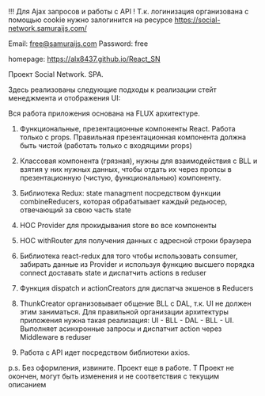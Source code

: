 !!! Для Ajax запросов и работы с API !
Т.к. логинизация организована с помощью cookie нужно
залогинится на ресурсе https://social-network.samuraijs.com/

Email: free@samuraijs.com
Password: free

homepage: https://alx8437.github.io/React_SN



Проект Social Network. SPA.

Здесь реализованы следующие подходы к реализации стейт менеджмента и отображения UI:

Вся работа приложения основана на FLUX архитектуре.

1) Функциональные, презентационные компоненты  React. Работа только с props.
Правильная презентационная компонента должна быть чистой (работать только с входящими props)

2) Классовая компонента (грязная), нужны для взаимодействия с BLL и взятия у них нужных данных,
чтобы отдать их через пропсы в презентационную (чистую, функциональныю) компоненту.

2) Библиотека Redux: state managment посредством функции combineReducers, 
которая обрабатывает каждый редьюсер, отвечающий за свою часть state

3) HOC Provider для прокидывания store во все компоненты

4) HOC withRouter для получения данных с адресной строки браузера

5) Библиотека react-redux для того чтобы использовать consumer, забирать данные
из Provider и используя функцию высшего порядка connect доставать state и диспатчить actions в reduser

6) Функция dispatch и actionCreators для диспатча экшенов в Reduсers 

7) ThunkCreator организовывает общение BLL c DAL, т.к. UI не должен этим заниматься. Для правильной 
организации архитектуры приложения нужна такая реализация: UI - BLL - DAL - BLL - UI.
Выполняет асинхронные запросы и диспатчит action через Middleware в reduser

8) Работа с  API идет посредством библиотеки axios.



p.s. Без оформления, извините. Проект еще в работе. Т
Проект не окончен, могут быть изменения и не соответствия с текущим описанием
